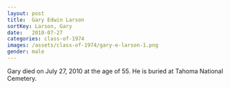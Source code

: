 ```yaml
---
layout: post
title:  Gary Edwin Larson
sortKey: Larson, Gary
date:   2010-07-27
categories: class-of-1974
images: /assets/class-of-1974/gary-e-larson-1.png
gender: male
---
```

Gary died on July 27, 2010 at the age of 55.  He is buried at Tahoma National Cemetery.
